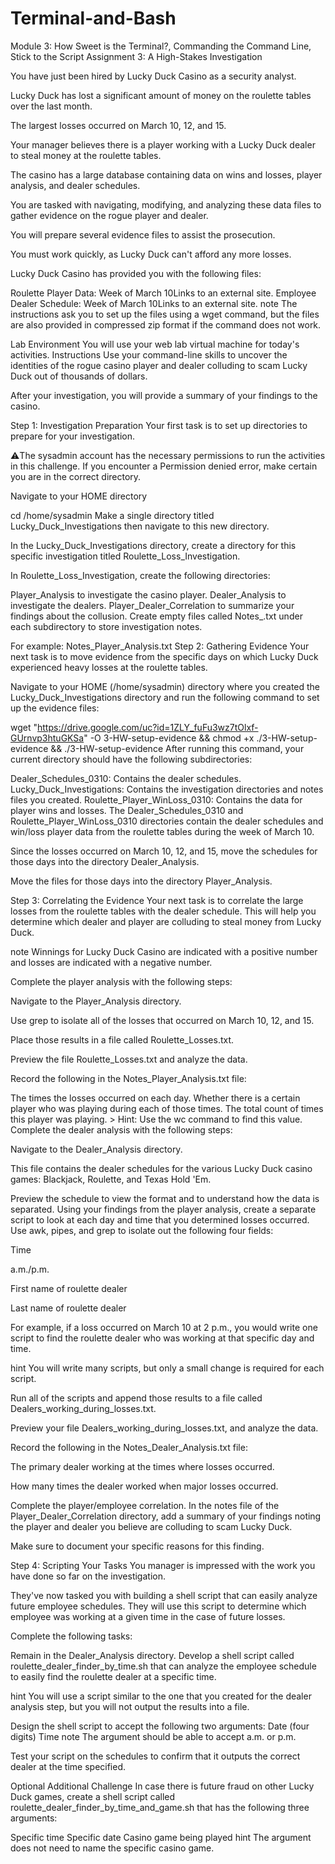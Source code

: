 # Terminal-and-Bash
Module 3: How Sweet is the Terminal?, Commanding the Command Line, Stick to the Script
Assignment 3: A High-Stakes Investigation

You have just been hired by Lucky Duck Casino as a security analyst.

Lucky Duck has lost a significant amount of money on the roulette tables over the last month.

The largest losses occurred on March 10, 12, and 15.

Your manager believes there is a player working with a Lucky Duck dealer to steal money at the roulette tables.

The casino has a large database containing data on wins and losses, player analysis, and dealer schedules.

You are tasked with navigating, modifying, and analyzing these data files to gather evidence on the rogue player and dealer.

You will prepare several evidence files to assist the prosecution.

You must work quickly, as Lucky Duck can't afford any more losses.

Lucky Duck Casino has provided you with the following files:

Roulette Player Data: Week of March 10Links to an external site.
Employee Dealer Schedule: Week of March 10Links to an external site.
note
The instructions ask you to set up the files using a wget command, but the files are also provided in compressed zip format if the command does not work.

Lab Environment
You will use your web lab virtual machine for today's activities.
Instructions
Use your command-line skills to uncover the identities of the rogue casino player and dealer colluding to scam Lucky Duck out of thousands of dollars.

After your investigation, you will provide a summary of your findings to the casino.

Step 1: Investigation Preparation
Your first task is to set up directories to prepare for your investigation.

⚠️The sysadmin account has the necessary permissions to run the activities in this challenge. If you encounter a Permission denied error, make certain you are in the correct directory.

Navigate to your HOME directory

cd /home/sysadmin
Make a single directory titled Lucky_Duck_Investigations then navigate to this new directory.

In the Lucky_Duck_Investigations directory, create a directory for this specific investigation titled Roulette_Loss_Investigation.

In Roulette_Loss_Investigation, create the following directories:

Player_Analysis to investigate the casino player.
Dealer_Analysis to investigate the dealers.
Player_Dealer_Correlation to summarize your findings about the collusion.
Create empty files called Notes_<Directory Name>.txt under each subdirectory to store investigation notes.

For example: Notes_Player_Analysis.txt
Step 2: Gathering Evidence
Your next task is to move evidence from the specific days on which Lucky Duck experienced heavy losses at the roulette tables.

Navigate to your HOME (/home/sysadmin) directory where you created the Lucky_Duck_Investigations directory and run the following command to set up the evidence files:

wget "https://drive.google.com/uc?id=1ZLY_fuFu3wz7tOlxf-GUrnvp3htuGKSa" -O 3-HW-setup-evidence && chmod +x ./3-HW-setup-evidence && ./3-HW-setup-evidence
After running this command, your current directory should have the following subdirectories:

Dealer_Schedules_0310: Contains the dealer schedules.
Lucky_Duck_Investigations: Contains the investigation directories and notes files you created.
Roulette_Player_WinLoss_0310: Contains the data for player wins and losses.
The Dealer_Schedules_0310 and Roulette_Player_WinLoss_0310 directories contain the dealer schedules and win/loss player data from the roulette tables during the week of March 10.

Since the losses occurred on March 10, 12, and 15, move the schedules for those days into the directory Dealer_Analysis.

Move the files for those days into the directory Player_Analysis.

Step 3: Correlating the Evidence
Your next task is to correlate the large losses from the roulette tables with the dealer schedule. This will help you determine which dealer and player are colluding to steal money from Lucky Duck.

note
Winnings for Lucky Duck Casino are indicated with a positive number and losses are indicated with a negative number.

Complete the player analysis with the following steps:

Navigate to the Player_Analysis directory.

Use grep to isolate all of the losses that occurred on March 10, 12, and 15.

Place those results in a file called Roulette_Losses.txt.

Preview the file Roulette_Losses.txt and analyze the data.

Record the following in the Notes_Player_Analysis.txt file:

The times the losses occurred on each day.
Whether there is a certain player who was playing during each of those times.
The total count of times this player was playing. > Hint: Use the wc command to find this value.
Complete the dealer analysis with the following steps:

Navigate to the Dealer_Analysis directory.

This file contains the dealer schedules for the various Lucky Duck casino games: Blackjack, Roulette, and Texas Hold 'Em.

Preview the schedule to view the format and to understand how the data is separated.
Using your findings from the player analysis, create a separate script to look at each day and time that you determined losses occurred. Use awk, pipes, and grep to isolate out the following four fields:

Time

a.m./p.m.

First name of roulette dealer

Last name of roulette dealer

For example, if a loss occurred on March 10 at 2 p.m., you would write one script to find the roulette dealer who was working at that specific day and time.

hint
You will write many scripts, but only a small change is required for each script.

Run all of the scripts and append those results to a file called Dealers_working_during_losses.txt.

Preview your file Dealers_working_during_losses.txt, and analyze the data.

Record the following in the Notes_Dealer_Analysis.txt file:

The primary dealer working at the times where losses occurred.

How many times the dealer worked when major losses occurred.

Complete the player/employee correlation.
In the notes file of the Player_Dealer_Correlation directory, add a summary of your findings noting the player and dealer you believe are colluding to scam Lucky Duck.

Make sure to document your specific reasons for this finding.

Step 4: Scripting Your Tasks
You manager is impressed with the work you have done so far on the investigation.

They've now tasked you with building a shell script that can easily analyze future employee schedules. They will use this script to determine which employee was working at a given time in the case of future losses.

Complete the following tasks:

Remain in the Dealer_Analysis directory. Develop a shell script called roulette_dealer_finder_by_time.sh that can analyze the employee schedule to easily find the roulette dealer at a specific time.

hint
You will use a script similar to the one that you created for the dealer analysis step, but you will not output the results into a file.

Design the shell script to accept the following two arguments:
Date (four digits)
Time
note
The argument should be able to accept a.m. or p.m.

Test your script on the schedules to confirm that it outputs the correct dealer at the time specified.

Optional Additional Challenge
In case there is future fraud on other Lucky Duck games, create a shell script called roulette_dealer_finder_by_time_and_game.sh that has the following three arguments:

Specific time
Specific date
Casino game being played
hint
The argument does not need to name the specific casino game.
